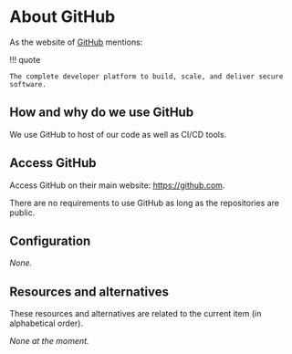 # About GitHub

As the website of [GitHub](https://github.com/about) mentions:

!!! quote

	The complete developer platform to build, scale, and deliver secure software.

## How and why do we use GitHub

We use GitHub to host of our code as well as CI/CD tools.

## Access GitHub

Access GitHub on their main website: <https://github.com>.

There are no requirements to use GitHub as long as the repositories are public.

## Configuration

_None._

## Resources and alternatives

These resources and alternatives are related to the current item (in alphabetical order).

_None at the moment._
